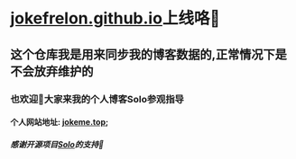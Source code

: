 
# [jokefrelon.github.io](https://jokefrelon.github.io)上线咯🎊

## 这个仓库我是用来同步我的博客数据的,正常情况下是不会放弃维护的

### 也欢迎🎈大家来我的个人博客Solo参观指导

#### 个人网站地址: [jokeme.top](https://jokeme.top);

##### 感谢开源项目[Solo](https://solo.b3log.org)的支持🎉

